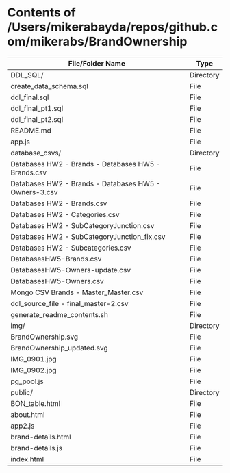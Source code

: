 # Contents of /Users/mikerabayda/repos/github.com/mikerabs/BrandOwnership

| File/Folder Name | Type |
|------------------|------|
| DDL_SQL/ | Directory |
|     create_data_schema.sql | File |
|     ddl_final.sql | File | All of the DDL commands to setup postgres
|     ddl_final_pt1.sql | File | Couldn't get the COPY command to work, so split the final file up into before the copy, and after the copy
|     ddl_final_pt2.sql | File | After the copy, putting everything from staging table into final relations
| README.md | File | This File!
| app.js | File | The Node.js Routes
| database_csvs/ | Directory |
|     Databases HW2 - Brands - Databases HW5 - Brands.csv | File |
|     Databases HW2 - Brands - Databases HW5 - Owners-3.csv | File |
|     Databases HW2 - Brands.csv | File |
|     Databases HW2 - Categories.csv | File |
|     Databases HW2 - SubCategoryJunction.csv | File |
|     Databases HW2 - SubCategoryJunction_fix.csv | File |
|     Databases HW2 - Subcategories.csv | File |
|     DatabasesHW5-Brands.csv | File |
|     DatabasesHW5-Owners-update.csv | File |
|     DatabasesHW5-Owners.csv | File |
|     Mongo CSV Brands - Master_Master.csv | File |
|     ddl_source_file - final_master-2.csv | File | The final cleaned CSV that works with DDL script, also used this to direct import into Mongo
| generate_readme_contents.sh | File | A fun experiment to make this README writeup easier
| img/ | Directory |
|     BrandOwnership.svg | File |
|     BrandOwnership_updated.svg | File | The SVG that shows my Postgres structure on the about page
|     IMG_0901.jpg | File | Screenshot of Tiktok on about page
|     IMG_0902.jpg | File | Screenshot of Tiktok on about page 2
| pg_pool.js | File | Gets PostgreSQL connected to my Node.js route
| public/ | Directory |
|     BON_table.html | File | An attempt at making a standardized table for the JSON to be inputted into, non functional
|     about.html | File | My updated about page from HW3?4?
|     app2.js | File | My client side JS that does all the webpage scripts, asynchronous updates
|     brand-details.html | File | The brand details for the drilldown feature
|     brand-details.js | File | Client side JS for the drilldown feature HTML
|     index.html | File | Entry point to the site, contains the query builder
